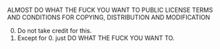 ALMOST DO WHAT THE FUCK YOU WANT TO PUBLIC LICENSE
TERMS AND CONDITIONS FOR COPYING, DISTRIBUTION AND MODIFICATION

0. Do not take credit for this.
1. Except for 0. just DO WHAT THE FUCK YOU WANT TO.
